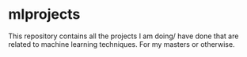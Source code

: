 # mlprojects
This repository contains all the projects I am doing/ have done that are related to machine learning techniques.
For my masters or otherwise.
